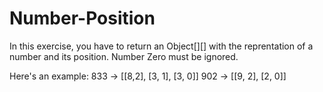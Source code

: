 # Number-Position

In  this exercise, you have to return an Object[][] with the reprentation of a number and its position. Number Zero must be ignored.

Here's an example:
833 -> [[8,2], [3, 1], [3, 0]] 
902 -> [[9, 2], [2, 0]]
